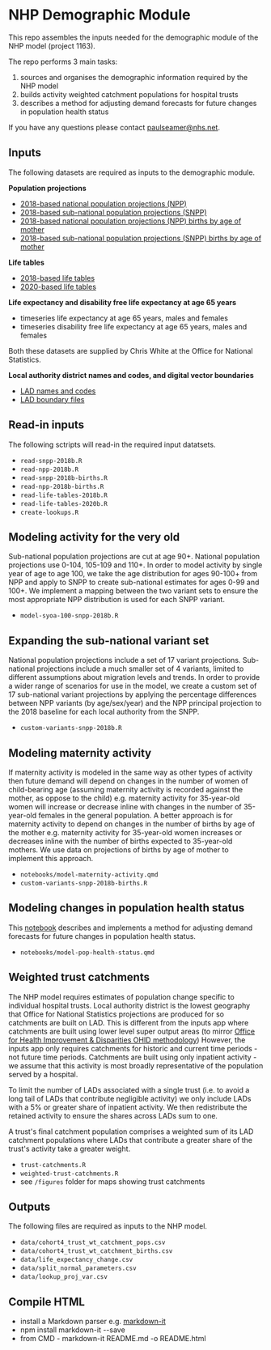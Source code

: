 # NHP Demographic Module

This repo assembles the inputs needed for the demographic module of the NHP model (project 1163).

The repo performs 3 main tasks:

1. sources and organises the demographic information required by the NHP model
2. builds activity weighted catchment populations for hospital trusts
3. describes a method for adjusting demand forecasts for future changes in population health status 

If you have any questions please contact [paulseamer\@nhs.net](mailto:paulseamer@nhs.net).

## Inputs
The following datasets are required as inputs to the demographic module.

**Population projections**
* [2018-based national population projections (NPP)](https://www.ons.gov.uk/peoplepopulationandcommunity/populationandmigration/populationprojections/bulletins/nationalpopulationprojections/2018based)
* [2018-based sub-national population projections (SNPP)](https://www.ons.gov.uk/peoplepopulationandcommunity/populationandmigration/populationprojections/bulletins/subnationalpopulationprojectionsforengland/2018based)
* [2018-based national population projections (NPP) births by age of mother](https://www.ons.gov.uk/peoplepopulationandcommunity/populationandmigration/populationprojections/bulletins/nationalpopulationprojections/2018based)
* [2018-based sub-national population projections (SNPP) births by age of mother](https://www.ons.gov.uk/peoplepopulationandcommunity/populationandmigration/populationprojections/datasets/birthsbyageofmotherz3)

**Life tables**
* [2018-based life tables](https://www.ons.gov.uk/peoplepopulationandcommunity/birthsdeathsandmarriages/lifeexpectancies/bulletins/pastandprojecteddatafromtheperiodandcohortlifetables/1981to2068)
* [2020-based life tables](https://www.ons.gov.uk/peoplepopulationandcommunity/birthsdeathsandmarriages/lifeexpectancies/bulletins/pastandprojecteddatafromtheperiodandcohortlifetables/2020baseduk1981to2070)

**Life expectancy and disability free life expectancy at age 65 years**  
* timeseries life expectancy at age 65 years, males and females
* timeseries disability free life expectancy at age 65 years, males and females

Both these datasets are supplied by Chris White at the Office for National Statistics.

**Local authority district names and codes, and digital vector boundaries**
* [LAD names and codes](https://geoportal.statistics.gov.uk/search?collection=Dataset&sort=-created&tags=all(NAC_LAD))
* [LAD boundary files](https://geoportal.statistics.gov.uk/search?collection=Dataset&sort=-created&tags=all(NAC_LAD))

## Read-in inputs
The following sctripts will read-in the required input datatsets.

* `read-snpp-2018b.R`
* `read-npp-2018b.R`
* `read-snpp-2018b-births.R`
* `read-npp-2018b-births.R`
* `read-life-tables-2018b.R`
* `read-life-tables-2020b.R`
* `create-lookups.R`

## Modeling activity for the very old
Sub-national population projections are cut at age 90+. National population projections use 0-104, 105-109 and 110+. In order to model activity by single year of age to age 100, we take the age distribution for ages 90-100+ from NPP and apply to SNPP to create sub-national estimates for ages 0-99 and 100+. We implement a mapping between the two variant sets to ensure the most appropriate NPP distribution is used for each SNPP variant.

* `model-syoa-100-snpp-2018b.R`

## Expanding the sub-national variant set
National population projections include a set of 17 variant projections. Sub-national projections include a much smaller set of 4 variants, limited to different assumptions about migration levels and trends. In order to provide a wider range of scenarios for use in the model, we create a custom set of 17 sub-national variant projections by applying the percentage differences between NPP variants (by age/sex/year) and the NPP principal projection to the 2018 baseline for each local authority from the SNPP.

* `custom-variants-snpp-2018b.R`

## Modeling maternity activity
If maternity activity is modeled in the same way as other types of activity then future demand will depend on changes in the number of women of child-bearing age (assuming maternity activity is recorded against the mother, as oppose to the child) e.g. maternity activity for 35-year-old women will increase or decrease inline with changes in the number of 35-year-old females in the general population. A better approach is for maternity activity to depend on changes in the number of births by age of the mother e.g. maternity activity for 35-year-old women increases or decreases inline with the number of births expected to 35-year-old mothers. We use data on projections of births by age of mother to implement this approach.

* `notebooks/model-maternity-activity.qmd`
* `custom-variants-snpp-2018b-births.R`

## Modeling changes in population health status
This [notebook](https://connect.strategyunitwm.nhs.uk/modeling-changes-in-population-health-status/) describes and implements a method for adjusting demand forecasts for future changes in population health status.

* `notebooks/model-pop-health-status.qmd`

## Weighted trust catchments
The NHP model requires estimates of population change specific to individual hospital trusts. Local authority district is the lowest geography that Office for National Statistics projections are produced for so catchments are built on LAD. This is different from the inputs app where catchments are built using lower level super output areas (to mirror [Office for Health Improvement & Disparities OHID methodology](https://app.powerbi.com/view?r=eyJrIjoiODZmNGQ0YzItZDAwZi00MzFiLWE4NzAtMzVmNTUwMThmMTVlIiwidCI6ImVlNGUxNDk5LTRhMzUtNGIyZS1hZDQ3LTVmM2NmOWRlODY2NiIsImMiOjh9))
However, the inputs app only requires catchments for historic and current time periods - not future time periods. Catchments are built using only inpatient activity - we assume that this activity is most broadly representative of the population served by a hospital.

To limit the number of LADs associated with a single trust (i.e. to avoid a long tail of LADs that contribute negligible activity) we only include LADs with a 5% or greater share of inpatient activity. We then redistribute the retained activity to ensure the shares across LADs sum to one.

A trust's final catchment population comprises a weighted sum of its LAD catchment populations where LADs that contribute a greater share of the trust's activity take a greater weight. 

* `trust-catchments.R`
* `weighted-trust-catchments.R`
* see `/figures` folder for maps showing trust catchments

## Outputs
The following files are required as inputs to the NHP model.

* `data/cohort4_trust_wt_catchment_pops.csv`
* `data/cohort4_trust_wt_catchment_births.csv`
* `data/life_expectancy_change.csv`
* `data/split_normal_parameters.csv`
* `data/lookup_proj_var.csv`

## Compile HTML
* install a Markdown parser e.g. [markdown-it](https://www.npmjs.com/package/markdown-it)
* npm install markdown-it --save
* from CMD - markdown-it README.md -o README.html